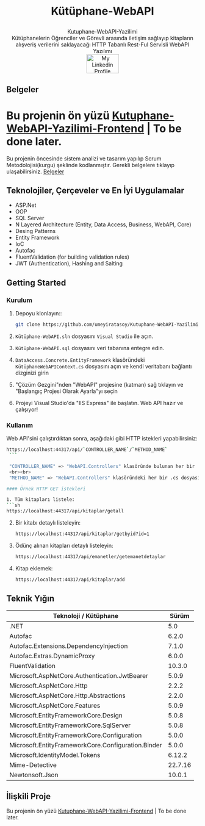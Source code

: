 # <p align="center">Kütüphane-WebAPI</p>
<div align="center">Kutuphane-WebAPI-Yazilimi </br>
Kütüphanelerin Öğrenciler ve Görevli arasında iletişim sağlayıp kitapların alışveriş verilerini saklayacağı HTTP Tabanlı Rest-Ful Servisli WebAPI Yazılımı </div>

<div align="center">
   <a href = "https://www.linkedin.com/in/umeyir-atasoy/"><img  src = "https://marka-logo.com/wp-content/uploads/2020/04/Linkedin-Logo.png" width = "85" height = "50" alt = "My Linkedin Profile"/></a>
</div>

## Belgeler

Bu projenin ön yüzü [Kutuphane-WebAPI-Yazilimi-Frontend](#) | To be done later.
=======
Bu projenin öncesinde sistem analizi ve tasarım yapılıp Scrum Metodolojisi(kurgu) şeklinde kodlanmıştır.
   Gerekli belgelere tıklayıp ulaşabilirsiniz. [Belgeler](https://github.com/umeyiratasoy/Kutuphane-WebAPI-Yazilimi/tree/Kutuphane-WebAPI-Yazilimi/Documents)


## Teknolojiler, Çerçeveler ve En İyi Uygulamalar

  * ASP.Net 
  * OOP
  * SQL Server
  * N Layered Architecture (Entity, Data Access, Business, WebAPI, Core)
  * Desing Patterns
  * Entity Framework 
  * IoC
  * Autofac
  * FluentValidation (for building validation rules)
  * JWT (Authentication), Hashing and Salting

## Getting Started

### Kurulum

1. Depoyu klonlayın::

   ```sh
   git clone https://github.com/umeyiratasoy/Kutuphane-WebAPI-Yazilimi.git
   ```
2. `Kütüphane-WebAPI.sln` dosyasını `Visual Studio` ile açın.
3. `Kütüphane-WebAPI.sql` dosyasını veri tabanına entegre edin.
4. `DataAccess.Concrete.EntityFramework` klasöründeki `KütüphaneWebAPIContext.cs` dosyasını açın ve kendi veritabanı bağlantı dizginizi girin
5. "Çözüm Gezgini"nden "WebAPI" projesine (katman) sağ tıklayın ve "Başlangıç Projesi Olarak Ayarla"yı seçin
6. Projeyi Visual Studio'da "IIS Express" ile başlatın. Web API hazır ve çalışıyor!

### Kullanım
 
Web API'sini çalıştırdıktan sonra, aşağıdaki gibi HTTP istekleri yapabilirsiniz:
   
   ```sh
   https://localhost:44317/api/`CONTROLLER_NAME`/`METHOD_NAME`
    ```
 
    "CONTROLLER_NAME" => "WebAPI.Controllers" klasöründe bulunan her bir .cs dosyası (Örneğin, "OgrencilerController" için CONTROLLER_NAME: ogrenciler )
    <br><br>
    "METHOD_NAME" => "WebAPI.Controllers" klasöründeki her bir .cs dosyasındaki tüm yöntemler
 
#### Örnek HTTP GET istekleri

1. Tüm kitapları listele:
   ```sh
   https://localhost:44317/api/kitaplar/getall
   ```
2. Bir kitabı detaylı listeleyin:
   ```sh
   https://localhost:44317/api/kitaplar/getbyid?id=1
   ```
3. Ödünç alınan kitapları detaylı listeleyin:
   ```sh
   https://localhost:44317/api/emanetler/getemanetdetaylar
   ```
4. Kitap eklemek:
   ```sh
   https://localhost:44317/api/kitaplar/add
   ```

## Teknik Yığın
| Teknoloji / Kütüphane | Sürüm |
| ------------- | ------------- |
| .NET | 5.0 |
| Autofac | 6.2.0 |
| Autofac.Extensions.DependencyInjection | 7.1.0 |
| Autofac.Extras.DynamicProxy | 6.0.0 |
| FluentValidation | 10.3.0 |
| Microsoft.AspNetCore.Authentication.JwtBearer | 5.0.9 |
| Microsoft.AspNetCore.Http | 2.2.2 |
| Microsoft.AspNetCore.Http.Abstractions | 2.2.0 |
| Microsoft.AspNetCore.Features | 5.0.9 |
| Microsoft.EntityFrameworkCore.Design | 5.0.8 |
| Microsoft.EntityFrameworkCore.SqlServer | 5.0.8 |
| Microsoft.EntityFrameworkCore.Configuration | 5.0.0 |
| Microsoft.EntityFrameworkCore.Configuration.Binder | 5.0.0 |
| Microsoft.IdentityModel.Tokens | 6.12.2 |
| Mime-Detective | 22.7.16 |
| Newtonsoft.Json | 10.0.1 |


## İlişkili Proje

Bu projenin ön yüzü [Kutuphane-WebAPI-Yazilimi-Frontend](#) | To be done later.
